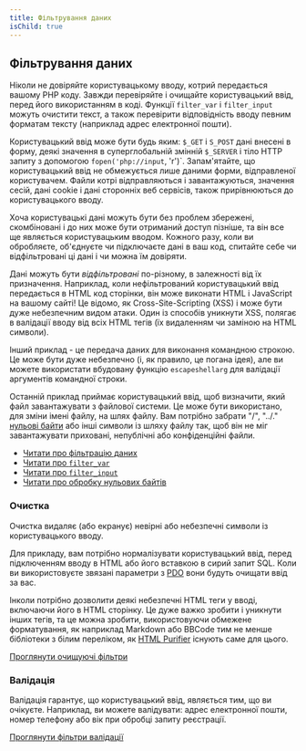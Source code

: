 ```yaml
---
title: Фільтрування даних
isChild: true
---
```


## Фільтрування даних

Ніколи не довіряйте користувацькому вводу, котрий передається вашому PHP коду. Завжди перевіряйте і очищайте користувацький ввід, перед його використанням в коді. Функції `filter_var` і `filter_input` можуть очистити текст, а також перевірити відповідність вводу певним форматам тексту (наприклад адрес електронної пошти).

Користувацький ввід може бути будь яким: `$_GET` і `S_POST` дані внесені в форму, деякі значення в суперглобальній змінній `$_SERVER` і тіло HTTP запиту з допомогою `fopen('php://input`, 'r')`. Запам'ятайте, що користувацький ввід не обмежується лише даними форми, відправленої користувачем. Файли котрі відправляються і завантажуються, значення сесій, дані cookie і дані сторонніх веб сервісів, також прирівнюються до користувацького вводу.

Хоча користувацькі дані можуть бути без проблем збережені, скомбіновані і до них може бути отриманий доступ пізніше, та він все ще являється користувацьким вводом. Кожного разу, коли ви обробляєте, об'єднуєте чи підключаєте дані в ваш код, спитайте себе чи відфільтровані ці дані і чи можна їм довіряти.

Дані можуть бути _відфільтровані_ по-різному, в залежності від їх призначення. Наприклад, коли нефільтрований користувацький ввід передається в HTML код сторінки, він може виконати HTML і JavaScript на вашому сайті! Це відомо, як Cross-Site-Scripting (XSS) і може бути дуже небезпечним видом атаки. Один із способів уникнути XSS, полягає в валідації вводу від всіх HTML тегів (їх видаленням чи заміною на HTML символи).

Інший приклад - це передача даних для виконання командною строкою. Це може бути дуже небезпечно (і, як правило, це погана ідея), але ви можете використати вбудовану функцію `escapeshellarg` для валідації аргументів командної строки.

Останній приклад приймає користувацький ввід, щоб визначити, який файл завантажувати з файлової системи. Це може бути використано, для зміни імені файлу, на шлях файлу. Вам потрібно забрати "/", "../." [нульові байти][6] або інші символи із шляху файлу так, щоб він не міг завантажувати приховані, непублічні або конфіденційні файли.

* [Читати про фільтрацію даних][1]
* [Читати про `filter_var`][4]
* [Читати про `filter_input`][5]
* [Читати про обробку нульових байтів][6]

### Очистка

Очистка видаляє (або екранує) невірні або небезпечні символи із користувацького вводу.

Для прикладу, вам потрібно нормалізувати користувацький ввід, перед підключенням вводу в HTML або його вставкою в сирий запит SQL. Коли ви використовуєте звязані параметри з [PDO](#databases) вони будуть очищати ввід за вас.

Інколи потрібно дозволити деякі небезпечні HTML теги у вводі, включаючи його в HTML сторінку. Це дуже важко зробити і уникнути інших тегів, та це можна зробити, використовуючи обмежене форматування, як наприклад Markdown або BBCode тим не менше бібліотеки з білим переліком, як [HTML Purifier][html-purifier] існують саме для цього.

[Проглянути очищуючі фільтри][2]

### Валідація

Валідація гарантує, що користувацький ввід, являється тим, що ви очікуєте. Наприклад, ви можете валідувати: адрес електронної пошти, номер телефону або вік при обробці запиту реєстрації.

[Проглянути фільтри валідації][3]

[1]: http://www.php.net/manual/en/book.filter.php
[2]: http://www.php.net/manual/en/filter.filters.sanitize.php
[3]: http://www.php.net/manual/en/filter.filters.validate.php
[4]: http://php.net/manual/en/function.filter-var.php
[5]: http://www.php.net/manual/en/function.filter-input.php
[6]: http://php.net/manual/en/security.filesystem.nullbytes.php
[html-purifier]: http://htmlpurifier.org/
